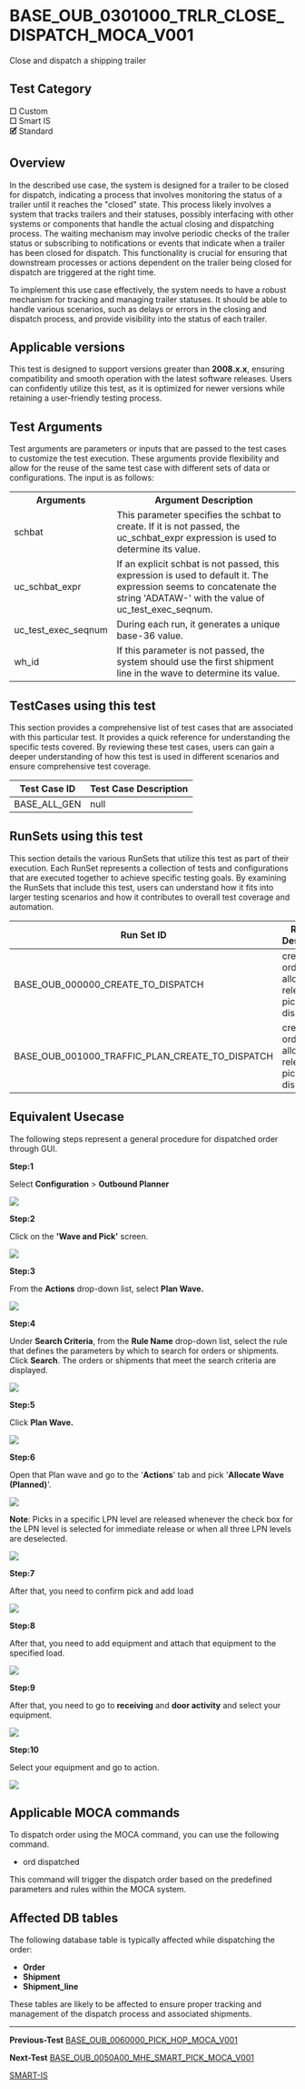 # **BASE_OUB_0301000_TRLR_CLOSE_DISPATCH_MOCA_V001**


<!-- SMART_DOC_GEN_TEST_DESCR - Start -->
Close and dispatch a shipping trailer
<!-- SMART_DOC_GEN_TEST_DESCR - End -->

## **Test Category**

**☐** Custom  
**☐** Smart IS  
**🗹** Standard  

## **Overview**

In the described use case, the system is designed for a trailer to be closed for dispatch, indicating a process that involves monitoring the status of a trailer until it reaches the "closed" state. This process likely involves a system that tracks trailers and their statuses, possibly interfacing with other systems or components that handle the actual closing and dispatching process. The waiting mechanism may involve periodic checks of the trailer status or subscribing to notifications or events that indicate when a trailer has been closed for dispatch. This functionality is crucial for ensuring that downstream processes or actions dependent on the trailer being closed for dispatch are triggered at the right time.

To implement this use case effectively, the system needs to have a robust mechanism for tracking and managing trailer statuses. It should be able to handle various scenarios, such as delays or errors in the closing and dispatch process, and provide visibility into the status of each trailer.
## **Applicable versions**

This test is designed to support versions greater than **2008.x.x**,
ensuring compatibility and smooth operation with the latest software
releases. Users can confidently utilize this test, as it is optimized
for newer versions while retaining a user-friendly testing process.

## **Test Arguments**

Test arguments are parameters or inputs that are passed to the test
cases to customize the test execution. These arguments provide
flexibility and allow for the reuse of the same test case with different
sets of data or configurations. The input is as follows:


<!-- SMART_DOC_GEN_TEST_ARG - Start -->
<table>
<tr><th>Arguments</th><th>Argument Description</th></tr>
<tr><td>schbat</td><td>This parameter specifies the schbat to create. If it is not passed, the uc_schbat_expr expression is used to determine its value.</td></tr>
<tr><td>uc_schbat_expr</td><td>If an explicit schbat is not passed, this expression is used to default it. The expression seems to concatenate the string 'ADATAW-' with the value of uc_test_exec_seqnum.</td></tr>
<tr><td>uc_test_exec_seqnum</td><td>During each run, it generates a unique base-36 value.</td></tr>
<tr><td>wh_id</td><td>If this parameter is not passed, the system should use the first shipment line in the wave to determine its value.</td></tr>
</table>
<!-- SMART_DOC_GEN_TEST_ARG - End -->

## **TestCases using this test**

This section provides a comprehensive list of test cases that are associated with this particular test. It provides a quick reference for understanding the specific tests covered. By reviewing these test cases, users can gain a deeper understanding of how this test is used in different scenarios and ensure comprehensive test coverage.


<!-- SMART_DOC_GEN_TEST_CASE_USING_THIS - Start -->
| Test Case ID | Test Case Description |
| ------------ | --------------------- |
| BASE_ALL_GEN | null |

<!-- SMART_DOC_GEN_TEST_CASE_USING_THIS - End -->

## **RunSets using this test**

This section details the various RunSets that utilize this test as part of their execution. Each RunSet represents a collection of tests and configurations that are executed together to achieve specific testing goals. By examining the RunSets that include this test, users can understand how it fits into larger testing scenarios and how it contributes to overall test coverage and automation.


<!-- SMART_DOC_GEN_RUN_SET_USING_THIS - Start -->
| Run Set ID | Run Set Description |
| ---------- | ------------------- |
| BASE_OUB_000000_CREATE_TO_DISPATCH | create order, plan, allocate, release, pick, dispatch |
| BASE_OUB_001000_TRAFFIC_PLAN_CREATE_TO_DISPATCH | create order, plan, allocate, release, pick, dispatch |

<!-- SMART_DOC_GEN_RUN_SET_USING_THIS - End -->

## **Equivalent Usecase**

The following steps represent a general procedure for dispatched order through GUI.

**Step:1**

Select **Configuration** > **Outbound Planner**

![](BASE_OUB_0301000_TRLR_CLOSE_DISPATCH_MOCA_V001.png)

**Step:2**

Click on the **'Wave and Pick'** screen.

![](BASE_OUB_0301000_TRLR_CLOSE_DISPATCH_MOCA_V001/image2.png)

**Step:3**

From the **Actions** drop-down list, select **Plan Wave.**

![](BASE_OUB_0301000_TRLR_CLOSE_DISPATCH_MOCA_V001/image3.png)

**Step:4**

Under **Search Criteria**, from the **Rule Name** drop-down list, select the rule that defines the parameters by which to search for orders or shipments. Click **Search**. The orders or shipments that meet the search criteria are displayed.

![](BASE_OUB_0301000_TRLR_CLOSE_DISPATCH_MOCA_V001/image4.png)

**Step:5**

Click **Plan Wave.**

![](BASE_OUB_0301000_TRLR_CLOSE_DISPATCH_MOCA_V001/image5.png)

**Step:6**

Open that Plan wave and go to the '**Actions**' tab and pick '**Allocate Wave (Planned)**'.

![](BASE_OUB_0301000_TRLR_CLOSE_DISPATCH_MOCA_V001/image6.png)

**Note**: Picks in a specific LPN level are released whenever the check box for the LPN level is selected for immediate release or when all three LPN levels are deselected.

![](BASE_OUB_0301000_TRLR_CLOSE_DISPATCH_MOCA_V001/image7.png)

**Step:7**

After that, you need to confirm pick and add load

![](BASE_OUB_0301000_TRLR_CLOSE_DISPATCH_MOCA_V001/image8.png)

**Step:8**

After that, you need to add equipment and attach that equipment to the specified load.

![](BASE_OUB_0301000_TRLR_CLOSE_DISPATCH_MOCA_V001/image9.png)

**Step:9**

After that, you need to go to **receiving** and **door activity** and select your equipment.

![](BASE_OUB_0301000_TRLR_CLOSE_DISPATCH_MOCA_V001/image10.png)

**Step:10**

Select your equipment and go to action.

![](BASE_OUB_0301000_TRLR_CLOSE_DISPATCH_MOCA_V001/image11.png)

## **Applicable MOCA commands**

To dispatch order using the MOCA command, you can use the following command.

- ord dispatched

This command will trigger the dispatch order based on the predefined parameters and rules within the MOCA system.

## **Affected DB tables**

The following database table is typically affected while dispatching the order:

- **Order**
- **Shipment**
- **Shipment_line**

These tables are likely to be affected to ensure proper tracking and management of the dispatch process and associated shipments.

---

**Previous-Test**
 [BASE_OUB_0060000_PICK_HOP_MOCA_V001](./tests_docs/BASE_OUB_0060000_PICK_HOP_MOCA_V001.md)
 
**Next-Test**
  [BASE_OUB_0050A00_MHE_SMART_PICK_MOCA_V001](./tests_docs/BASE_OUB_0050A00_MHE_SMART_PICK_MOCA_V001.md)
  
[SMART-IS](https://www.smart-is.pk) 